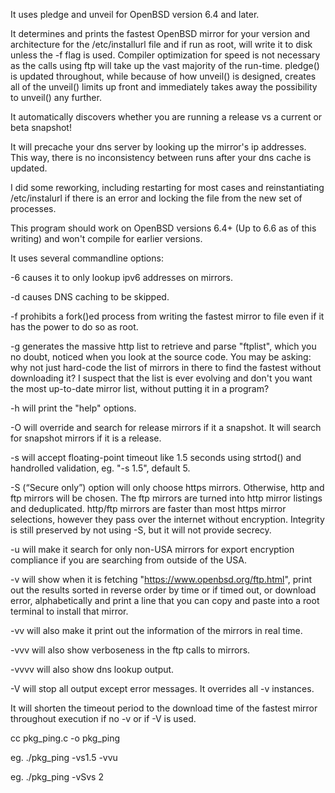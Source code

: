 It uses pledge and unveil for OpenBSD version 6.4 and later.

It determines and prints the fastest OpenBSD mirror for your version and architecture for the /etc/installurl file and if run 
as root, will write it to disk unless the -f flag is used.
Compiler optimization for speed is not necessary as the calls using ftp will take up the vast majority of the run-time. 
pledge() is updated throughout, while because of how unveil() is designed, creates all of the unveil() limits up front and
immediately takes away the possibility to unveil() any further.

It automatically discovers whether you are running a release vs a current or beta snapshot!

It will precache your dns server by looking up the mirror's ip addresses.
This way, there is no inconsistency between runs after your dns cache is updated.

I did some reworking, including restarting for most cases and reinstantiating /etc/instalurl if there is an error 
and locking the file from the new set of processes.
 
This program should work on OpenBSD versions 6.4+ (Up to 6.6 as of this writing) and won't compile for earlier versions.

It uses several commandline options:

-6 causes it to only lookup ipv6 addresses on mirrors.

-d causes DNS caching to be skipped.

-f prohibits a fork()ed process from writing the fastest mirror to file even if it has the power to do so as root.

-g generates the massive http list to retrieve and parse "ftplist", which you no doubt, noticed when you look at the
   source code. You may be asking: why not just hard-code the list of mirrors in there to find the fastest without downloading
   it? I suspect that the list is ever evolving and don't you want the most up-to-date mirror list, without putting it in a 
   program?

-h will print the "help" options.

-O will override and search for release mirrors if it a snapshot. It will search for snapshot mirrors if it is a release.

-s will accept floating-point timeout like 1.5 seconds using strtod() and handrolled validation, eg. "-s 1.5", default 5.

-S (“Secure only”) option will only choose https mirrors. Otherwise, http and ftp mirrors will be chosen. The ftp mirrors
   are turned into http mirror listings and deduplicated. http/ftp mirrors are faster than most https mirror selections, however 
   they pass over the internet without encryption. Integrity is still preserved by not using -S, but it will not provide
   secrecy.

-u will make it search for only non-USA mirrors for export encryption compliance if you are searching from outside of the USA.

-v will show when it is fetching "https://www.openbsd.org/ftp.html", print out the results sorted in reverse order by time
   or if timed out, or download error, alphabetically and print a line that you can copy and paste into a root terminal to
   install that mirror.
   
   -vv will also make it print out the information of the mirrors in real time.
   
   -vvv will also show verboseness in the ftp calls to mirrors.
   
   -vvvv will also show dns lookup output.

-V will stop all output except error messages. It overrides all -v instances.

It will shorten the timeout period to the download time of the fastest mirror throughout execution if no -v or if -V is used.

cc pkg_ping.c -o pkg_ping

eg. ./pkg_ping -vs1.5 -vvu

eg. ./pkg_ping -vSvs 2
